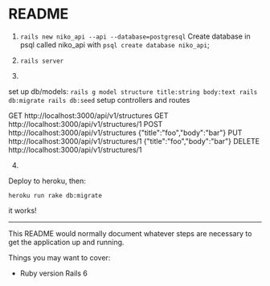 # README

1) `rails new niko_api --api --database=postgresql`
Create database in psql called niko_api with `psql create database niko_api`;

2) `rails server`

3)
set up db/models:
`rails g model structure title:string body:text
rails db:migrate
rails db:seed`
setup controllers and routes

GET http://localhost:3000/api/v1/structures
GET http://localhost:3000/api/v1/structures/1
POST http://localhost:3000/api/v1/structures {"title":"foo","body":"bar"}
PUT http://localhost:3000/api/v1/structures/1 {"title":"foo","body":"bar"}
DELETE http://localhost:3000/api/v1/structures/1




4)

Deploy to heroku, then:

`heroku run rake db:migrate`

it works!

-----

This README would normally document whatever steps are necessary to get the
application up and running.

Things you may want to cover:

* Ruby version
Rails 6
